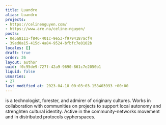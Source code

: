 ```yaml
---
title: Luandro
alias: Luandro
projects:
- https://celinenguyen.com/
- https://www.are.na/celine-nguyen/
posts:
- 0e5a8111-f846-401c-9e53-f9794187acf4
- 39ed0a15-415d-4a84-9524-bfbfc7e0102b
locales: []
draft: true
order: 26
layout: author
uuid: f0c95de9-727f-42a9-9690-861c7e2050b1
liquid: false
usuaries:
- 27
last_modified_at: 2023-04-18 00:03:03.158403993 +00:00
---
```


<p>is a technologist, forester, and admirer of originary cultures. Works in collaboration with communities on projects to support local autonomy and strenghten cultural identity. Active in the community-networks movement and in distributed protocols cypherspaces.</p>